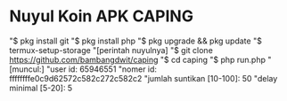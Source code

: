 
Nuyul Koin APK CAPING
=====================

"$ pkg install git
"$ pkg install php
"$ pkg upgrade && pkg update
"$ termux-setup-storage
"[perintah nuyulnya]
"$ git clone https://github.com/bambangdwit/caping
"$ cd caping
"$ php run.php
"[muncul:]
"user id: 65946551
"nomer id: ffffffffe0c9d62572c582c272c582c2
"jumlah suntikan [10-100]: 50
"delay minimal [5-20]: 5
